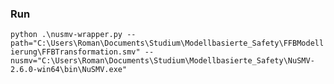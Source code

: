 

### Run

`python .\nusmv-wrapper.py --path="C:\Users\Roman\Documents\Studium\Modellbasierte_Safety\FFBModellierung\FFBTransformation.smv" --nusmv="C:\Users\Roman\Documents\Studium\Modellbasierte_Safety\NuSMV-2.6.0-win64\bin\NuSMV.exe"`